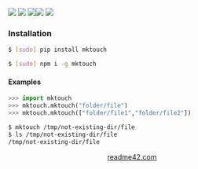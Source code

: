 <!--
https://readme42.com
-->



[![](https://img.shields.io/badge/OS-Unix-blue.svg?longCache=True)]()
[![](https://img.shields.io/pypi/v/mktouch.svg?maxAge=3600)](https://pypi.org/project/mktouch/)
[![](https://img.shields.io/npm/v/mktouch.svg?maxAge=3600)](https://www.npmjs.com/package/mktouch)[![](https://img.shields.io/badge/License-Unlicense-blue.svg?longCache=True)](https://unlicense.org/)
[![](https://github.com/andrewp-as-is/mktouch.py/workflows/tests42/badge.svg)](https://github.com/andrewp-as-is/mktouch.py/actions)

### Installation
```bash
$ [sudo] pip install mktouch
```

```bash
$ [sudo] npm i -g mktouch
```

#### Examples
```python
>>> import mktouch
>>> mktouch.mktouch("folder/file")
>>> mktouch.mktouch(["folder/file1","folder/file2"])
```

```bash
$ mktouch /tmp/not-existing-dir/file
$ ls /tmp/not-existing-dir/file
/tmp/not-existing-dir/file
```

<p align="center">
    <a href="https://readme42.com/">readme42.com</a>
</p>
